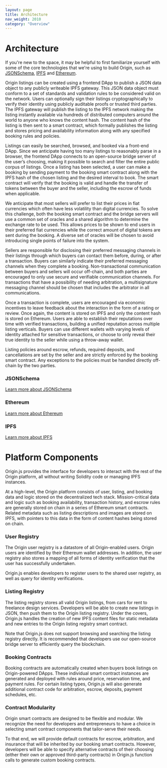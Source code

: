 ```yaml
---
layout: page
title: Architecture
nav_weight: 2010
category: "Overview"
---
```


# Architecture

If you're new to the space, it may be helpful to first familiarize yourself with some of the core technologies that we're using to build Origin, such as [JSONSchema](#jsonschema), [IPFS](#ipfs) and [Ethereum](#ethereum).

Origin listings can be created using a frontend DApp to publish a JSON data object to
any publicly writeable IPFS gateway. This JSON data object must conform to a set of
standards and validation rules to be considered valid on the network. Users can
optionally sign their listings cryptographically to verify their identity using
publicly auditable proofs or trusted third parties. The IPFS gateway will publish the
listing to the IPFS network making the listing instantly available via hundreds of
distributed computers around the world to anyone who knows the content hash. The
content hash of the listing is then sent to a smart contract, which formally publishes
the listing and stores pricing and availability information along with any specified
booking rules and policies.

Listings can easily be searched, browsed, and booked via a front-end DApp. Since we
anticipate having too many listings to reasonably parse in a browser, the frontend
DApp connects to an open-source bridge server of the user’s choosing, making it
possible to search and filter the entire public corpus of listings. Once a listing has
been selected, a user can make a booking by sending payment to the booking smart
contract along with the IPFS hash of the chosen listing and the desired interval to
book. The smart contract will verify that the booking is valid and handle the transfer
of tokens between the buyer and the seller, including the escrow of funds when
applicable.

We anticipate that most sellers will prefer to list their prices in fiat currencies which
often have less volatility than digital currencies. To solve this challenge, both the
booking smart contract and the bridge servers will use a common set of oracles and a
shared algorithm to determine the exchange rate to be used. This allows prices to be
shown to end users in their preferred fiat currencies while the correct amount of
digital tokens are sent during the booking. A diverse set of oracles will be chosen to
avoid introducing single points of failure into the system.

Sellers are responsible for disclosing their preferred messaging channels in their
listings through which buyers can contact them before, during, or after a transaction.
Buyers can similarly indicate their preferred messaging channels when they complete a
booking. Non-transactional communication between buyers and sellers will occur
off-chain, and both parties are encouraged to only use secure and verifiable
communication channels. For transactions that have a possibility of needing
arbitration, a multisignature messaging channel should be chosen that includes the
arbitrator in all communications.

Once a transaction is complete, users are encouraged via economic incentives to leave
feedback about the interaction in the form of a rating or review. Once again, the
content is stored on IPFS and only the content hash is stored on Ethereum. Users are
able to establish their reputations over time with verified transactions, building a
unified reputation across multiple listing verticals. Buyers can use different wallets
with varying levels of identity attached for sensitive transactions, or choose to only
reveal their true identity to the seller while using a throw-away wallet.

Listing policies around escrow, refunds, required deposits, and cancellations are set
by the seller and are strictly enforced by the booking smart contract. Any exceptions
to the policies must be handled directly off-chain by the two parties.

### JSONSchema

[Learn more about JSONSchema](http://json-schema.org/)

### Ethereum

[Learn more about Ethereum](https://ethereum.org/)

### IPFS

[Learn more about IPFS](https://github.com/ipfs)


# Platform Components

Origin.js provides the interface for developers to interact with the rest of the Origin platform, all without writing Solidity code or managing IPFS instances.

At a high-level, the Origin platform consists of user, listing, and booking data and logic stored on the decentralized tech stack. Mission-critical data and logic such as booking availability, transaction history, and escrow rules are generally stored on chain in a series of Ethereum smart contracts. Related metadata such as listing descriptions and images are stored on IPFS, with pointers to this data in the form of content hashes being stored on chain.

### User Registry

The Origin user registry is a datastore of all Origin-enabled users. Origin users are identified by their Ethereum wallet addresses. In addition, the user registry also stores a mapping of all forms of identity verification that the user has successfully undertaken.

Origin.js enables developers to register users to the shared user registry, as well as query for identity verifications.

### Listing Registry

The listing registry stores all valid Origin listings, from cars for rent to freelance design services. Developers will be able to create new listings in JSON, then push them to the Origin listing registry. Under the covers, Origin.js handles the creation of new IPFS content files for static metadata and new entries to the Origin listing registry smart contract.

Note that Origin.js does not support browsing and searching the listing registry directly. It is recommended that developers use our open-source bridge server to efficiently query the blockchain.

### Booking Contracts

Booking contracts are automatically created when buyers book listings on Origin-powered DApps. These individual smart contract instances are generated and deployed with rules around price, reservation time, and payment rules. For certain listing types, Origin.js will also generate additional contract code for arbitration, escrow, deposits, payment schedules, etc.

### Contract Modularity

Origin smart contracts are designed to be flexible and modular. We recognize the need for developers and entrepreneurs to have a choice in selecting smart contract components that tailor-serve their needs.

To that end, we will provide default contracts for escrow, arbitration, and insurance that will be inherited by our booking smart contracts. However, developers will be able to specify alternative contracts of their choosing (either their own or approved third-party contracts) in Origin.js function calls to generate custom booking contracts.